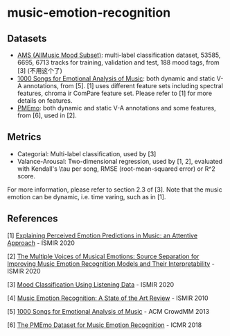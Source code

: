 # music-emotion-recognition

## Datasets

- [AMS (AllMusic Mood Subset)](https://github.com/fdlm/listening-moods): multi-label classification dataset, 53585, 6695, 6713 tracks for training, validation and test, 188 mood tags, from [3] (不用这个了)
- [1000 Songs for Emotional Analysis of Music](https://cvml.unige.ch/databases/emoMusic/): both dynamic and static V-A annotations, from [5]. [1] uses different feature sets including spectral features, chroma ir ComPare feature set. Please refer to [1] for more details on features.
- [PMEmo](https://github.com/HuiZhangDB/PMEmo): both dynamic and static V-A annotations and some features, from [6], used in [2].

## Metrics

- Categorial: Multi-label classification, used by [3]
- Valance-Arousal: Two-dimensional regression, used by [1, 2], evaluated with Kendall's \tau per song, RMSE (root-mean-squared error) or R^2 score.

For more information, please refer to section 2.3 of [3]. Note that the music emotion can be dynamic, i.e. time varing, such as in [1].

## References
[1] [Explaining Perceived Emotion Predictions in Music: an Attentive Approach](https://program.ismir2020.net/poster_1-18.html) - ISMIR 2020

[2] [The Multiple Voices of Musical Emotions: Source Separation for Improving Music Emotion Recognition Models and Their Interpretability](https://program.ismir2020.net/poster_2-19.html) - ISMIR 2020

[3] [Mood Classification Using Listening Data](https://program.ismir2020.net/poster_4-10.html) - ISMIR 2020

[4] [Music Emotion Recognition: A State of the Art Review](https://ismir2010.ismir.net/proceedings/ismir2010-45.pdf) - ISMIR 2010

[5] [1000 Songs for Emotional Analysis of Music](https://dl.acm.org/doi/10.1145/2506364.2506365) - ACM CrowdMM 2013

[6] [The PMEmo Dataset for Music Emotion Recognition](https://dl.acm.org/doi/10.1145/3206025.3206037) - ICMR 2018

